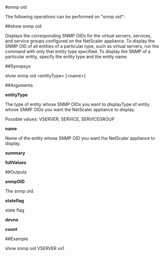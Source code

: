 #snmp oid

The following operations can be performed on "snmp oid":


##show snmp oid

Displays the corresponding SNMP OIDs for the virtual servers, services, and service groups configured on the NetScaler appliance. To display the SNMP OID of all entities of a particular type, such as virtual servers, run the command with only that entity type specified. To display the SNMP of a particular entity, specify the entity type and the entity name.


##Synopsys

show snmp oid &lt;entityType> [&lt;name>]


##Arguments

<b>entityType</b>
The type of entity whose SNMP OIDs you want to displayType of entity whose SNMP OIDs you want the NetScaler appliance to display.
Possible values: VSERVER, SERVICE, SERVICEGROUP

<b>name</b>
Name of the entity whose SNMP OID you want the NetScaler appliance to display.

<b>summary</b>

<b>fullValues</b>



##Outputs

<b>snmpOID</b>
The snmp oid.

<b>stateflag</b>
state flag

<b>devno</b>

<b>count</b>



##Example

show snmp oid VSERVER vs1

